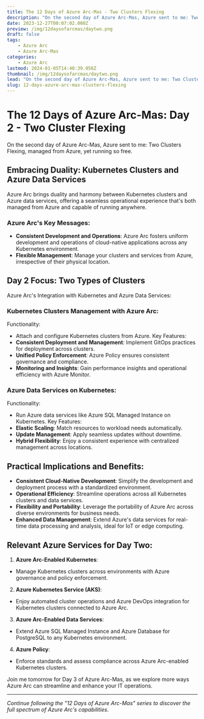 ```yaml
---
title: The 12 Days of Azure Arc-Mas - Two Clusters Flexing
description: "On the second day of Azure Arc-Mas, Azure sent to me: Two Clusters Flexing, managed from Azure, yet running so free"
date: 2023-12-27T00:07:02.000Z
preview: /img/12daysofarcmas/daytwo.png
draft: false
tags:
    - Azure Arc
    - Azure Arc-Mas
categories:
    - Azure Arc
lastmod: 2024-01-05T14:40:39.056Z
thumbnail: /img/12daysofarcmas/daytwo.png
lead: "On the second day of Azure Arc-Mas, Azure sent to me: Two Clusters Flexing, managed from Azure, yet running so free"
slug: 12-days-azure-arc-mas-clusters-flexing
---
```


# The 12 Days of Azure Arc-Mas: Day 2 - Two Cluster Flexing

On the second day of Azure Arc-Mas, Azure sent to me: Two Clusters Flexing, managed from Azure, yet running so free.

## Embracing Duality: Kubernetes Clusters and Azure Data Services
Azure Arc brings duality and harmony between Kubernetes clusters and Azure data services, offering a seamless operational experience that's both managed from Azure and capable of running anywhere.

### Azure Arc's Key Messages:
- **Consistent Development and Operations**: Azure Arc fosters uniform development and operations of cloud-native applications across any Kubernetes environment.
- **Flexible Management**: Manage your clusters and services from Azure, irrespective of their physical location.

## Day 2 Focus: Two Types of Clusters
Azure Arc's Integration with Kubernetes and Azure Data Services:

### Kubernetes Clusters Management with Azure Arc:
Functionality:
- Attach and configure Kubernetes clusters from Azure.
Key Features:
- **Consistent Deployment and Management**: Implement GitOps practices for deployment across clusters.
- **Unified Policy Enforcement**: Azure Policy ensures consistent governance and compliance.
- **Monitoring and Insights**: Gain performance insights and operational efficiency with Azure Monitor.

### Azure Data Services on Kubernetes:
Functionality:
- Run Azure data services like Azure SQL Managed Instance on Kubernetes.
Key Features:
- **Elastic Scaling**: Match resources to workload needs automatically.
- **Update Management**: Apply seamless updates without downtime.
- **Hybrid Flexibility**: Enjoy a consistent experience with centralized management across locations.

## Practical Implications and Benefits:
- **Consistent Cloud-Native Development**: Simplify the development and deployment process with a standardized environment.
- **Operational Efficiency**: Streamline operations across all Kubernetes clusters and data services.
- **Flexibility and Portability**: Leverage the portability of Azure Arc across diverse environments for business needs.
- **Enhanced Data Management**: Extend Azure's data services for real-time data processing and analysis, ideal for IoT or edge computing.

## Relevant Azure Services for Day Two:

1. **Azure Arc-Enabled Kubernetes**:
- Manage Kubernetes clusters across environments with Azure governance and policy enforcement.

2. **Azure Kubernetes Service (AKS)**:
- Enjoy automated cluster operations and Azure DevOps integration for Kubernetes clusters connected to Azure Arc.

3. **Azure Arc-Enabled Data Services**:
- Extend Azure SQL Managed Instance and Azure Database for PostgreSQL to any Kubernetes environment.

4. **Azure Policy**:
- Enforce standards and assess compliance across Azure Arc-enabled Kubernetes clusters.

Join me tomorrow for Day 3 of Azure Arc-Mas, as we explore more ways Azure Arc can streamline and enhance your IT operations.

---

*Continue following the "12 Days of Azure Arc-Mas" series to discover the full spectrum of Azure Arc's capabilities.*

